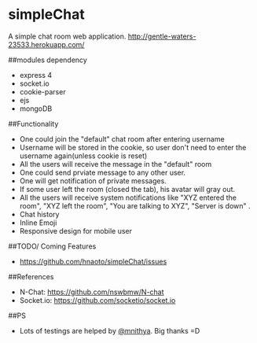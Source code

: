 # simpleChat
A simple chat room web application.  http://gentle-waters-23533.herokuapp.com/

##modules dependency
* express 4 
* socket.io 
* cookie-parser
* ejs
* mongoDB

##Functionality
* One could join the "default" chat room after entering username
* Username will be stored in the cookie, so user don't need to enter the username again(unless cookie is reset) 
* All the users will receive the message in the "default" room
* One could send prviate message to any other user. 
* One will get notification of private messages.
* If some user left the room (closed the tab), his avatar will gray out.
* All the users will receive system notifications like "XYZ entered the room", "XYZ left the room", "You are talking to XYZ", "Server is down" .
* Chat history
* Inline Emoji 
* Responsive design for mobile user

##TODO/ Coming Features
* https://github.com/hnaoto/simpleChat/issues

##References 
* N-Chat: https://github.com/nswbmw/N-chat 
* Socket.io: https://github.com/socketio/socket.io

##PS
* Lots of testings are helped by [@mnithya](https://github.com/mnithya). Big thanks =D

